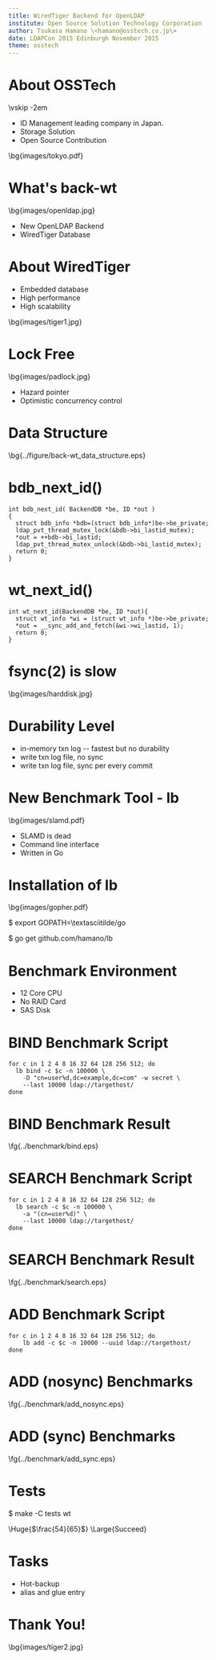 ```yaml
---
title: WiredTiger Backend for OpenLDAP
institute: Open Source Solution Technology Corporation
author: Tsukasa Hamano \<hamano@osstech.co.jp\>
date: LDAPCon 2015 Edinburgh November 2015
theme: osstech
---
```

# About OSSTech

\vskip -2em

- ID Management leading company in Japan.
- Storage Solution
- Open Source Contribution

\bg{images/tokyo.pdf}

# What's back-wt

\bg{images/openldap.jpg}

- New OpenLDAP Backend
- WiredTiger Database

# About WiredTiger

- Embedded database
- High performance
- High scalability

\bg{images/tiger1.jpg}

# Lock Free
\bg{images/padlock.jpg}

- Hazard pointer
- Optimistic concurrency control

# Data Structure
\bg{../figure/back-wt_data_structure.eps}

# bdb_next_id()
~~~
int bdb_next_id( BackendDB *be, ID *out )
{
  struct bdb_info *bdb=(struct bdb_info*)be->be_private;
  ldap_pvt_thread_mutex_lock(&bdb->bi_lastid_mutex);
  *out = ++bdb->bi_lastid;
  ldap_pvt_thread_mutex_unlock(&bdb->bi_lastid_mutex);
  return 0;
}
~~~

# wt_next_id()

~~~
int wt_next_id(BackendDB *be, ID *out){
  struct wt_info *wi = (struct wt_info *)be->be_private;
  *out = __sync_add_and_fetch(&wi->wi_lastid, 1);
  return 0;
}
~~~

# fsync(2) is slow
\bg{images/harddisk.jpg}

# Durability Level

- in-memory txn log -- fastest but no durability
- write txn log file, no sync
- write txn log file, sync per every commit

# New Benchmark Tool - lb
\bg{images/slamd.pdf}

- SLAMD is dead
- Command line interface
- Written in Go

# Installation of lb
\bg{images/gopher.pdf}

$ export GOPATH=\textasciitilde/go

$ go get github.com/hamano/lb


# Benchmark Environment

- 12 Core CPU
- No RAID Card
- SAS Disk

# BIND Benchmark Script

~~~
for c in 1 2 4 8 16 32 64 128 256 512; do
  lb bind -c $c -n 100000 \
    -D "cn=user%d,dc=example,dc=com" -w secret \
    --last 10000 ldap://targethost/
done
~~~

# BIND Benchmark Result
\fg{../benchmark/bind.eps}

# SEARCH Benchmark Script

~~~
for c in 1 2 4 8 16 32 64 128 256 512; do
  lb search -c $c -n 100000 \
    -a "(cn=user%d)" \
    --last 10000 ldap://targethost/
done
~~~

# SEARCH Benchmark Result
\fg{../benchmark/search.eps}

# ADD Benchmark Script

~~~
for c in 1 2 4 8 16 32 64 128 256 512; do
    lb add -c $c -n 10000 --uuid ldap://targethost/
done
~~~

# ADD (nosync) Benchmarks
\fg{../benchmark/add_nosync.eps}

# ADD (sync) Benchmarks
\fg{../benchmark/add_sync.eps}

# Tests

$ make -C tests wt

\Huge{$\frac{54}{65}$}
\Large{Succeed}

# Tasks

- Hot-backup
- alias and glue entry

# Thank You!

\bg{images/tiger2.jpg}

